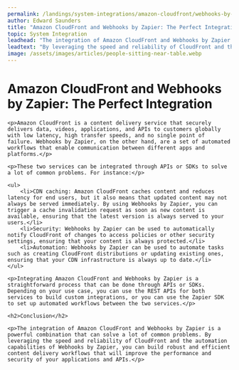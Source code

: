 ```yaml
---
permalink: /landings/system-integrations/amazon-cloudfront/webhooks-by-zapier
author: Edward Saunders
title: "Amazon CloudFront and Webhooks by Zapier: The Perfect Integration"
topic: System Integration
leadhead: "The integration of Amazon CloudFront and Webhooks by Zapier is a powerful combination that can solve a lot of common problems"
leadtext: "By leveraging the speed and reliability of CloudFront and the automation capabilities of Webhooks by Zapier, you can build robust and efficient content delivery workflows that will improve the performance and security of your applications and APIs."
image: /assets/images/articles/people-sitting-near-table.webp
---
```

<div class="arttext">	<h1>Amazon CloudFront and Webhooks by Zapier: The Perfect Integration</h1>

	<p>Amazon CloudFront is a content delivery service that securely delivers data, videos, applications, and APIs to customers globally with low latency, high transfer speeds, and no single point of failure. Webhooks by Zapier, on the other hand, are a set of automated workflows that enable communication between different apps and platforms.</p>

	<p>These two services can be integrated through APIs or SDKs to solve a lot of common problems. For instance:</p>

	<ul>
		<li>CDN caching: Amazon CloudFront caches content and reduces latency for end users, but it also means that updated content may not always be served immediately. By using Webhooks by Zapier, you can trigger a cache invalidation request as soon as new content is available, ensuring that the latest version is always served to your users.</li>
		<li>Security: Webhooks by Zapier can be used to automatically notify CloudFront of changes to access policies or other security settings, ensuring that your content is always protected.</li>
		<li>Automation: Webhooks by Zapier can be used to automate tasks such as creating CloudFront distributions or updating existing ones, ensuring that your CDN infrastructure is always up to date.</li>
	</ul>

	<p>Integrating Amazon CloudFront and Webhooks by Zapier is a straightforward process that can be done through APIs or SDKs. Depending on your use case, you can use the REST APIs for both services to build custom integrations, or you can use the Zapier SDK to set up automated workflows between the two services.</p>

	<h2>Conclusion</h2>

	<p>The integration of Amazon CloudFront and Webhooks by Zapier is a powerful combination that can solve a lot of common problems. By leveraging the speed and reliability of CloudFront and the automation capabilities of Webhooks by Zapier, you can build robust and efficient content delivery workflows that will improve the performance and security of your applications and APIs.</p>

</div>